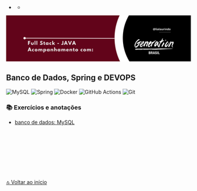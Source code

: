- - 
<img src="public/banner.png" alt="drawing"/>

<br>

<div id='inicio'/> 

## Banco de Dados, Spring e DEVOPS ##

![MySQL](https://img.shields.io/badge/mysql-%2300f.svg?style=for-the-badge&logo=mysql&logoColor=white)
![Spring](https://img.shields.io/badge/spring-%236DB33F.svg?style=for-the-badge&logo=spring&logoColor=white)
![Docker](https://img.shields.io/badge/docker-%230db7ed.svg?style=for-the-badge&logo=docker&logoColor=white)
![GitHub Actions](https://img.shields.io/badge/github%20actions-%232671E5.svg?style=for-the-badge&logo=githubactions&logoColor=white)
![Git](https://img.shields.io/badge/git-%23F05033.svg?style=for-the-badge&logo=git&logoColor=white)

### 📚 Exercícios e anotações  ### 
* [banco de dados: MySQL](https://github.com/lialaurindo/aulas-spring-db/tree/main/MySQL)

<br>
<br>
<br>
<br>
<br>
<br>
<br>



[🔝 Voltar ao início](#inicio)

